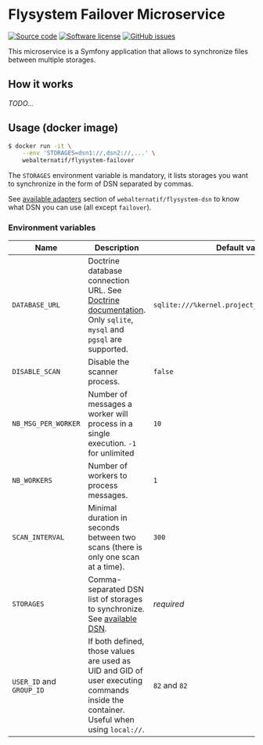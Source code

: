 # Flysystem Failover Microservice

[![Source code](https://img.shields.io/badge/source-GitHub-blue)](https://github.com/webalternatif/flysystem-failover-microservice)
[![Software license](https://img.shields.io/github/license/webalternatif/flysystem-failover-microservice)](https://github.com/webalternatif/flysystem-failover-microservice/blob/main/LICENSE)
[![GitHub issues](https://img.shields.io/github/issues/webalternatif/flysystem-failover-microservice)](https://github.com/webalternatif/flysystem-failover-microservice/issues)

This microservice is a Symfony application that allows to synchronize files
between multiple storages.

## How it works

*TODO...*

## Usage (docker image)

```bash
$ docker run -it \
    --env 'STORAGES=dsn1://,dsn2://,...' \
    webalternatif/flysystem-failover
```

The `STORAGES` environment variable is mandatory, it lists storages you want to
synchronize in the form of DSN separated by commas.

See [available adapters][1] section of `webalternatif/flysystem-dsn` to know
what DSN you can use (all except `failover`).

### Environment variables

| Name                     | Description                                                                                                                          | Default value                                  |
|--------------------------|--------------------------------------------------------------------------------------------------------------------------------------|------------------------------------------------|
| `DATABASE_URL`           | Doctrine database connection URL. See [Doctrine documentation][2]. Only `sqlite`, `mysql` and `pgsql` are supported.                 | `sqlite:///%kernel.project_dir%/var/db.sqlite` |
| `DISABLE_SCAN`           | Disable the scanner process.                                                                                                         | `false`                                        |
| `NB_MSG_PER_WORKER`      | Number of messages a worker will process in a single execution. `-1` for unlimited                                                   | `10`                                           |
| `NB_WORKERS`             | Number of workers to process messages.                                                                                               | `1`                                            |
| `SCAN_INTERVAL`          | Minimal duration in seconds between two scans (there is only one scan at a time).                                                    | `300`                                          |
| `STORAGES`               | Comma-separated DSN list of storages to synchronize. See [available DSN][1].                                                         | *required*                                     |
| `USER_ID` and `GROUP_ID` | If both defined, those values are used as UID and GID of user executing commands inside the container. Useful when using `local://`. | `82` and `82`                                  |

[1]: https://github.com/webalternatif/flysystem-dsn#adapters
[2]: https://www.doctrine-project.org/projects/doctrine-dbal/en/latest/reference/configuration.html#connecting-using-a-url
